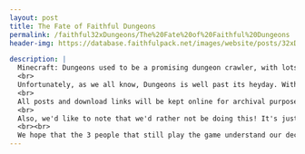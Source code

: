 ```yaml
---
layout: post
title: The Fate of Faithful Dungeons
permalink: /faithful32xDungeons/The%20Fate%20of%20Faithful%20Dungeons
header-img: https://database.faithfulpack.net/images/website/posts/32xDungeons/discontinue.jpg

description: |
  Minecraft: Dungeons used to be a promising dungeon crawler, with lots of exciting adventures and new mechanics to explore. Faithful, of course, couldn't fall behind – the pack was among the first ones to actively use the Dokucraft team's modding tool to get custom textures working.
  <br>
  Unfortunately, as we all know, Dungeons is well past its heyday. With all the DLCs having come out and no new content in sight, all that remains in the game is a repetitive series of levels that gets boring quickly. The activity levels for both the game, as well as Faithful: Dungeons, have dwindled accordingly. As such, it is with a heavy heart that we're forced to announce the formal discontinuation of the Faithful: Dungeons project, meaning official maintenance and support will stop.
  <br>
  All posts and download links will be kept online for archival purposes.
  <br>
  Also, we'd like to note that we'd rather not be doing this! It's just that it's not worth officially supporting a project that's effectively dead, so we made this decision to announce this officially. If you're willing to commit your time to the project to maintain it into the future, please contact a Faithful staff member on <a href='https://discord.gg/sN9YRQbBv7'>our Discord server</a> so we can talk more.
  <br><br>
  We hope that the 3 people that still play the game understand our decision. Thank you for your continued support.
---
```

